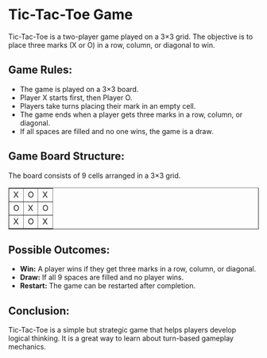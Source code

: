 <!-- Tic-Tac-Toe Game Theory in HTML Syntax -->
<h1>Tic-Tac-Toe Game</h1>
 <!-- Introduction -->
    <p>
        Tic-Tac-Toe is a two-player game played on a 3×3 grid. The objective is to 
        place three marks (X or O) in a row, column, or diagonal to win.
    </p>
<!-- Game Rules -->
    <h2>Game Rules:</h2>
    <ul>
        <li>The game is played on a 3×3 board.</li>
        <li>Player X starts first, then Player O.</li>
        <li>Players take turns placing their mark in an empty cell.</li>
        <li>The game ends when a player gets three marks in a row, column, or diagonal.</li>
        <li>If all spaces are filled and no one wins, the game is a draw.</li>
    </ul>
<!-- Game Structure -->
    <h2>Game Board Structure:</h2>
    <p>The board consists of 9 cells arranged in a 3×3 grid.</p>
    <!-- Example of a Tic-Tac-Toe board using a table -->
    <table border="1" cellpadding="20">
        <tr>
            <td>X</td>
            <td>O</td>
            <td>X</td>
        </tr>
        <tr>
            <td>O</td>
            <td>X</td>
            <td>O</td>
        </tr>
        <tr>
            <td>X</td>
            <td>O</td>
            <td>X</td>
        </tr>
    </table>
<!-- Game Outcome -->
    <h2>Possible Outcomes:</h2>
    <ul>
        <li><strong>Win:</strong> A player wins if they get three marks in a row, column, or diagonal.</li>
        <li><strong>Draw:</strong> If all 9 spaces are filled and no player wins.</li>
        <li><strong>Restart:</strong> The game can be restarted after completion.</li>
    </ul>
<!-- Conclusion -->
    <h2>Conclusion:</h2>
    <p>
        Tic-Tac-Toe is a simple but strategic game that helps players develop logical 
        thinking. It is a great way to learn about turn-based gameplay mechanics.
    </p>

</body>
</html>
